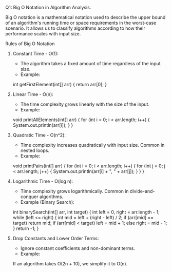 Q1: Big O Notation in Algorithm Analysis.

Big O notation is a mathematical notation used to describe the upper bound of an algorithm's running time or space requirements in the worst-case scenario. It allows us to classify algorithms according to how their performance scales with input size.

Rules of Big O Notation

1. Constant Time - O(1):
   - The algorithm takes a fixed amount of time regardless of the input size.
   - Example:

   int getFirstElement(int[] arr) {
       return arr[0];
   }

2. Linear Time - O(n):
   - The time complexity grows linearly with the size of the input.
   - Example:

   void printAllElements(int[] arr) {
       for (int i = 0; i < arr.length; i++) {
           System.out.println(arr[i]);
       }
   }

3. Quadratic Time - O(n^2):
   - Time complexity increases quadratically with input size. Common in nested loops.
   - Example:

   void printPairs(int[] arr) {
       for (int i = 0; i < arr.length; i++) {
           for (int j = 0; j < arr.length; j++) {
               System.out.println(arr[i] + ", " + arr[j]);
           }
       }
   }

4. Logarithmic Time - O(log n):
   - Time complexity grows logarithmically. Common in divide-and-conquer algorithms.
   - Example (Binary Search):

   int binarySearch(int[] arr, int target) {
       int left = 0, right = arr.length - 1;
       while (left <= right) {
           int mid = left + (right - left) / 2;
           if (arr[mid] == target) return mid;
           if (arr[mid] < target) left = mid + 1;
           else right = mid - 1;
       }
       return -1;
   }

5. Drop Constants and Lower Order Terms:
   - Ignore constant coefficients and non-dominant terms.
   - Example:

   If an algorithm takes O(2n + 10), we simplify it to O(n).
